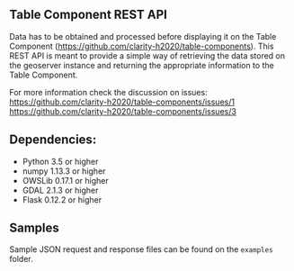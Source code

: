 ## Table Component REST API
Data has to be obtained and processed before displaying it on the Table Component (https://github.com/clarity-h2020/table-components). This REST API is meant to provide a simple way of retrieving the data stored on the geoserver instance and returning the appropriate information to the Table Component.

For more information check the discussion on issues: 
https://github.com/clarity-h2020/table-components/issues/1
https://github.com/clarity-h2020/table-components/issues/3

## Dependencies:
* Python 3.5 or higher
* numpy 1.13.3 or higher
* OWSLib 0.17.1 or higher
* GDAL 2.1.3 or higher
* Flask 0.12.2 or higher

## Samples
Sample JSON request and response files can be found on the `examples` folder.
